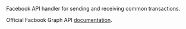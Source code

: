 Facebook API handler for sending and receiving common transactions. 

Official Facbook Graph API [documentation](https://developers.facebook.com/docs/graph-api/reference/user).  


